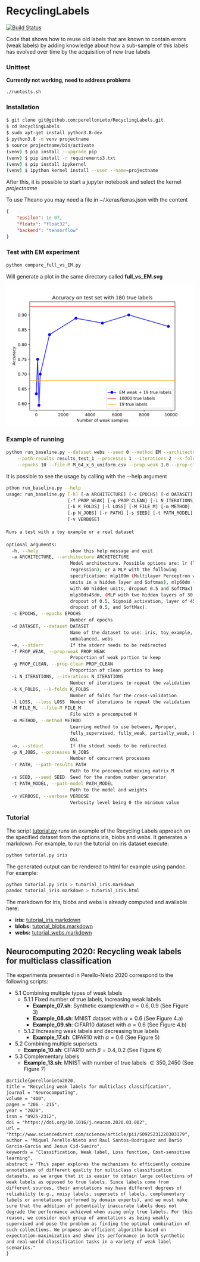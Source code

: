 # RecyclingLabels

[![Build Status](https://travis-ci.com/perellonieto/RecyclingLabels.svg?token=bCq7XPyjnZso4MsN7scu&branch=master)](https://travis-ci.com/perellonieto/RecyclingLabels)

Code that shows how to reuse old labels that are known to contain errors (weak
labels) by adding knowledge about how a sub-sample of this labels has evolved
over time by the acquisition of new true labels

### Unittest

**Currently not working, need to address problems**

```bash
./runtests.sh
```

### Installation

```bash
$ git clone git@github.com:perellonieto/RecyclingLabels.git
$ cd RecyclingLabels
$ sudo apt-get install python3.8-dev
$ python3.8 -m venv projectname
$ source projectname/bin/activate
(venv) $ pip install --upgrade pip
(venv) $ pip install -r requirements3.txt
(venv) $ pip install ipykernel
(venv) $ ipython kernel install --user --name=projectname
```

After this, it is possible to start a jupyter notebook and select the kernel
_projectname_

To use Theano you may need a file in ~/.keras/keras.json with the content

```json
{
    "epsilon": 1e-07,
    "floatx": "float32",
    "backend": "tensorflow"
}
```

### Test with EM experiment

```bash
python compare_full_vs_EM.py
```

Will generate a plot in the same directory called __full_vs_EM.svg__

![Example experiment full vs EM](full_vs_EM.svg)

### Example of running

```bash
python run_baseline.py --dataset webs --seed 0 --method EM --architecture lr \
    --path-results results_test_1 --processes 1 --iterations 2 --k-folds 2 \
    --epochs 10 --file-M M_64_x_6_uniform.csv --prop-weak 1.0 --prop-clean 1.0
```

It is possible to see the usage by calling with the --help argument

```bash
pthon run_baseline.py --help
usage: run_baseline.py [-h] [-a ARCHITECTURE] [-c EPOCHS] [-d DATASET] [-e]
                       [-f PROP_WEAK] [-g PROP_CLEAN] [-i N_ITERATIONS]
                       [-k K_FOLDS] [-l LOSS] [-M FILE_M] [-m METHOD] [-o]
                       [-p N_JOBS] [-r PATH] [-s SEED] [-t PATH_MODEL]
                       [-v VERBOSE]

Runs a test with a toy example or a real dataset

optional arguments:
  -h, --help            show this help message and exit
  -a ARCHITECTURE, --architecture ARCHITECTURE
                        Model architecture. Possible options are: lr (logistic
                        regression); or a MLP with the following
                        specification: mlp100m (Multilayer Perceptron with 100
                        units in a hidden layer and Softmax), mlp60dm (MLP
                        with 60 hidden units, dropout 0.5 and SoftMax),
                        mlp30ds45dm, (MLP with two hidden layers of 30 units,
                        dropout of 0.5, Sigmoid activation, layer of 45 units,
                        dropout of 0.5, and SoftMax).
  -c EPOCHS, --epochs EPOCHS
                        Number of epochs
  -d DATASET, --dataset DATASET
                        Name of the dataset to use: iris, toy_example, blobs,
                        unbalanced, webs
  -e, --stderr          If the stderr needs to be redirected
  -f PROP_WEAK, --prop-weak PROP_WEAK
                        Proportion of weak portion to keep
  -g PROP_CLEAN, --prop-clean PROP_CLEAN
                        Proportion of clean portion to keep
  -i N_ITERATIONS, --iterations N_ITERATIONS
                        Number of iterations to repeat the validation
  -k K_FOLDS, --k-folds K_FOLDS
                        Number of folds for the cross-validation
  -l LOSS, --loss LOSS  Number of iterations to repeat the validation
  -M FILE_M, --file-M FILE_M
                        File with a precomputed M
  -m METHOD, --method METHOD
                        Learning method to use between, Mproper,
                        fully_supervised, fully_weak, partially_weak, EM or
                        OSL
  -o, --stdout          If the stdout needs to be redirected
  -p N_JOBS, --processes N_JOBS
                        Number of concurrent processes
  -r PATH, --path-results PATH
                        Path to the precomputed mixing matrix M
  -s SEED, --seed SEED  Seed for the random number generator
  -t PATH_MODEL, --path-model PATH_MODEL
                        Path to the model and weights
  -v VERBOSE, --verbose VERBOSE
                        Verbosity level being 0 the minimum value
```

### Tutorial

The script [tutorial.py](tutorial.py) runs an example of the Recycling Labels
approach on the specified dataset from the options iris, blobs and webs. It
generates a markdown. For example, to run the tutorial on iris dataset execute:

```bash
python tutorial.py iris
```

The generated output can be rendered to html for example using pandoc. For
example:

```bash
python tutorial.py iris > tutorial_iris.markdown
pandoc tutorial_iris.markdown > tutorial_iris.html
```

The markdown for iris, blobs and webs is already computed and available here:

- **iris:** [tutorial_iris.markdown](tutorial_iris.markdown)
- **blobs:** [tutorial_blobs.markdown](tutorial_blobs.markdown)
- **webs:** [tutorial_webs.markdown](tutorial_webs.markdown)

## Neurocomputing 2020: Recycling weak labels for multiclass classification

The experiments presented in Perello-Nieto 2020 correspond to the following
scripts:

- 5.1 Combining multiple types of weak labels
  - 5.1.1 Fixed number of true labels, increasing weak labels
    - **Example\_07.sh**: Synthetic examplewith $\alpha={0.6, 0.9}$ (See
      Figure 3)
    - **Example\_08.sh**: MNIST dataset with $\alpha=0.6$ (See Figure 4.a)
    - **Example\_09.sh**: CIFAR10 dataset with $\alpha=0.6$ (See Figure 4.b)
  - 5.1.2 Increasing weak labels and decreasing true labels
    - **Example\_17.sh**: CIFAR10 with $\alpha=0.6$ (See Figure 5)
- 5.2 Combining multiple supersets
  - **Example\_10.sh**: CIFAR10 with $\beta={0.4, 0.2}$ (See Figure 6)
- 5.3 Complementary labels
  - **Example\_13.sh**: MNIST with number of true labels $\in {350, 2450}$ (See
    Figure 7)

```
@article{perellonieto2020,
title = "Recycling weak labels for multiclass classification",
journal = "Neurocomputing",
volume = "400",
pages = "206 - 215",
year = "2020",
issn = "0925-2312",
doi = "https://doi.org/10.1016/j.neucom.2020.03.002",
url = "http://www.sciencedirect.com/science/article/pii/S0925231220303179",
author = "Miquel Perello-Nieto and Raul Santos-Rodriguez and Dario Garcia-Garcia and Jesus Cid-Sueiro",
keywords = "Classification, Weak label, Loss function, Cost-sensitive learning",
abstract = "This paper explores the mechanisms to efficiently combine annotations of different quality for multiclass classification datasets, as we argue that it is easier to obtain large collections of weak labels as opposed to true labels. Since labels come from different sources, their annotations may have different degrees of reliability (e.g., noisy labels, supersets of labels, complementary labels or annotations performed by domain experts), and we must make sure that the addition of potentially inaccurate labels does not degrade the performance achieved when using only true labels. For this reason, we consider each group of annotations as being weakly supervised and pose the problem as finding the optimal combination of such collections. We propose an efficient algorithm based on expectation-maximization and show its performance in both synthetic and real-world classification tasks in a variety of weak label scenarios."
}
```
